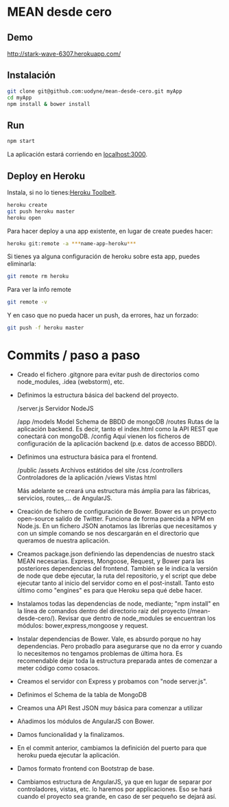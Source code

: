 # MEAN desde cero

## Demo
http://stark-wave-6307.herokuapp.com/

## Instalación
```sh
git clone git@github.com:uodyne/mean-desde-cero.git myApp
cd myApp
npm install & bower install
```
## Run
```sh
npm start
```
La aplicación estará corriendo en [localhost:3000](http://localhost:3000/).

## Deploy en Heroku

Instala, si no lo tienes:[Heroku Toolbelt](https://toolbelt.heroku.com/).

```sh
heroku create
git push heroku master
heroku open
```
Para hacer deploy a una app existente, en lugar de create puedes hacer:

```sh
heroku git:remote -a ***name-app-heroku***
```

Si tienes ya alguna configuración de heroku sobre esta app, puedes eliminarla:

```sh
git remote rm heroku
```
Para ver la info remote

```sh
git remote -v
```

Y en caso que no pueda hacer un push, da errores, haz un forzado:

```sh
git push -f heroku master
```

# Commits / paso a paso

- Creado el fichero .gitgnore para evitar push de directorios como node_modules, .idea (webstorm), etc.

- Definimos la estructura básica del backend del proyecto.

    /server.js      Servidor NodeJS

    /app
        /models     Model Schema de BBDD de mongoDB
        /routes     Rutas de la aplicación backend. Es decir, tanto el index.html como la API REST que conectará con mongoDB.
    /config         Aquí vienen los ficheros de configuración de la aplicación backend (p.e. datos de accesso BBDD).

- Definimos una estructura básica para el frontend.

    /public
        /assets         Archivos estátidos del site
            /css
        /controllers    Controladores de la aplicación
        /views          Vistas html

    Más adelante se creará una estructura más ámplia para las fábricas, servicios, routes,... de AngularJS.

- Creación de fichero de configuración de Bower. Bower es un proyecto open-source salido de Twitter. Funciona de forma parecida a NPM en Node.js. En un fichero JSON anotamos las librerías que necesitamos y con un simple comando se nos descargarán en el directorio que queramos de nuestra aplicación.

- Creamos package.json definiendo las dependencias de nuestro stack MEAN necesarias. Express, Mongoose, Request, y Bower para las posteriores dependencias del frontend. También se le indica la versión de node que debe ejecutar, la ruta del repositorio, y el script que debe ejecutar tanto al inicio del servidor como en el post-install. Tanto esto último como "engines" es para que Heroku sepa qué debe hacer.

- Instalamos todas las dependencias de node, mediante; "npm install" en la línea de comandos dentro del directorio raiz del proyecto (/mean-desde-cero/). Revisar que dentro de node_modules se encuentran los módulos: bower,express,mongoose y request.

- Instalar dependencias de Bower. Vale, es absurdo porque no hay dependencias. Pero probadlo para asegurarse que no da error y cuando lo necesitemos no tengamos problemas de última hora. Es recomendable dejar toda la estructura preparada antes de comenzar a meter código como cosacos.

- Creamos el servidor con Express y probamos con "node server.js".

- Definimos el Schema de la tabla de MongoDB

- Creamos una API Rest JSON muy básica para comenzar a utilizar

- Añadimos los módulos de AngularJS con Bower.

- Damos funcionalidad y la finalizamos.

- En el commit anterior, cambiamos la definición del puerto para que heroku pueda ejecutar la aplicación.

- Damos formato frontend con Bootstrap de base.

- Cambiamos estructura de AngularJS, ya que en lugar de separar por controladores, vistas, etc. lo haremos por applicaciones. Eso se hará cuando el proyecto sea grande, en caso de ser pequeño se dejará así.

